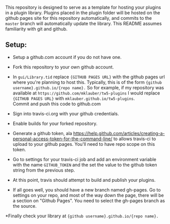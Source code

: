 
This repository is designed to serve as a template for hosting your plugins in a plugin library.  Plugins placed in the plugin 
folder will be hosted on the github pages site for this repository automatically, and commits to the `master` branch will 
automatically update the library.  This README assumes familiarity with git and github.


## Setup:

* Setup a github.com account if you do not have one.  

* Fork this repository to your own github account.  

* In `gui/Library.tid` replace `{GITHUB PAGES URL}` with the github pages url where you're planning to host this.  Typically, 
this is of the form `{github username}.github.io/{repo name}.`  So for example, if my repository was available at 
`https://github.com/mklauber/tw5-plugins` I would replace `{GITHUB PAGES URL}` with `mklauber.github.io/tw5-plugins`.  
Commit and push this code to github.com

* Sign into travis-ci.org with your github credentials.  

* Enable builds for your forked repository.

* Generate a github token, ala https://help.github.com/articles/creating-a-personal-access-token-for-the-command-line/ to 
allows travis-ci to upload to your github pages.  You'll need to have repo scope on this token.  

* Go to settings for your travis-ci job and add an environment variable with the name `GITHUB_TOKEN` and the set the value to 
the github token string from the previous step.

* At this point, travis should attempt to build and publish your plugins.  

* If all goes well, you should have a new branch named gh-pages.  Go to settings on your repo, and most of the way down the page, there will be a section on "Github Pages".   You need to select the gh-pages branch as the source.

*Finally check your library at 
`{github username}.github.io/{repo name}.`


